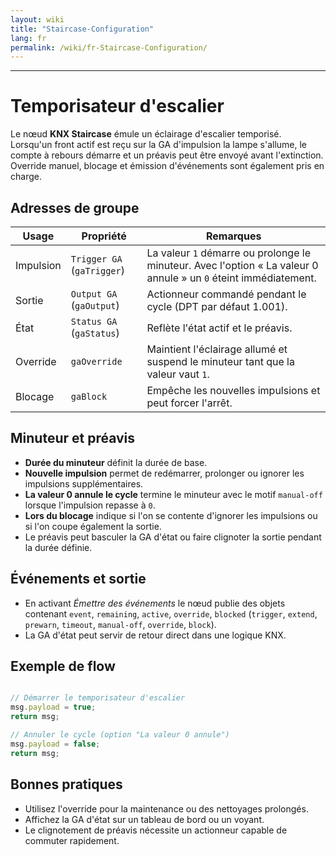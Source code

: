 ```yaml
---
layout: wiki
title: "Staircase-Configuration"
lang: fr
permalink: /wiki/fr-Staircase-Configuration/
---
```

---
# Temporisateur d'escalier
Le nœud **KNX Staircase** émule un éclairage d'escalier temporisé. Lorsqu'un front actif est reçu sur la GA d'impulsion la lampe s'allume, le compte à rebours démarre et un préavis peut être envoyé avant l'extinction. Override manuel, blocage et émission d'événements sont également pris en charge.
## Adresses de groupe
|Usage|Propriété|Remarques|
|--|--|--|
| Impulsion | `Trigger GA` (`gaTrigger`) | La valeur `1` démarre ou prolonge le minuteur. Avec l'option « La valeur 0 annule » un `0` éteint immédiatement. |
| Sortie | `Output GA` (`gaOutput`) | Actionneur commandé pendant le cycle (DPT par défaut 1.001). |
| État | `Status GA` (`gaStatus`) | Reflète l'état actif et le préavis. |
| Override | `gaOverride` | Maintient l'éclairage allumé et suspend le minuteur tant que la valeur vaut `1`. |
| Blocage | `gaBlock` | Empêche les nouvelles impulsions et peut forcer l'arrêt. |
## Minuteur et préavis
- **Durée du minuteur** définit la durée de base.
- **Nouvelle impulsion** permet de redémarrer, prolonger ou ignorer les impulsions supplémentaires.
- **La valeur 0 annule le cycle** termine le minuteur avec le motif `manual-off` lorsque l'impulsion repasse à `0`.
- **Lors du blocage** indique si l'on se contente d'ignorer les impulsions ou si l'on coupe également la sortie.
- Le préavis peut basculer la GA d'état ou faire clignoter la sortie pendant la durée définie.
## Événements et sortie
- En activant *Émettre des événements* le nœud publie des objets contenant `event`, `remaining`, `active`, `override`, `blocked` (`trigger`, `extend`, `prewarn`, `timeout`, `manual-off`, `override`, `block`).
- La GA d'état peut servir de retour direct dans une logique KNX.
## Exemple de flow
```javascript

// Démarrer le temporisateur d'escalier
msg.payload = true;
return msg;
```

```javascript
// Annuler le cycle (option "La valeur 0 annule")
msg.payload = false;
return msg;
```

## Bonnes pratiques
- Utilisez l'override pour la maintenance ou des nettoyages prolongés.
- Affichez la GA d'état sur un tableau de bord ou un voyant.
- Le clignotement de préavis nécessite un actionneur capable de commuter rapidement.
